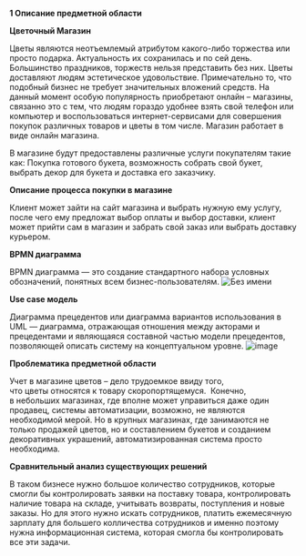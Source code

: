 ﻿**1 Описание предметной области** 

**Цветочный Магазин**

Цветы являются неотъемлемый атрибутом какого-либо торжества или просто подарка. Актуальность их сохранилась и по сей день. Большинство праздников, торжеств нельзя представить без них. Цветы доставляют людям эстетическое удовольствие. Примечательно то, что подобный бизнес не требует значительных вложений средств. На данный момент особую популярность приобретают онлайн – магазины, связанно это с тем, что людям гораздо удобнее взять свой телефон или компьютер и воспользоваться интернет-сервисами для совершения покупок различных товаров и цветы в том числе. Магазин работает в  виде онлайн магазина.

В магазине будут предоставлены различные услуги покупателям такие как: Покупка готового букета, возможность собрать свой букет, выбрать декор для букета и доставка его заказчику.

**Описание процесса покупки в магазине**

Клиент может зайти на сайт магазина и выбрать нужную ему услугу, после чего ему предложат выбор оплаты и выбор доставки, клиент может прийти сам в магазин и забрать свой заказ или выбрать доставку курьером.


**BPMN диаграмма**

BPMN диаграмма — это создание стандартного набора условных обозначений, понятных всем бизнес-пользователям. 
![Без имени](https://user-images.githubusercontent.com/105597940/195761686-b5caedd7-f40c-4fd6-aa66-c67bf97db3e1.png)


**Use case модель**

Диаграмма прецедентов или диаграмма вариантов использования в UML — диаграмма, отражающая отношения между акторами и прецедентами и являющаяся составной частью модели прецедентов, позволяющей описать систему на концептуальном уровне.
![image](https://user-images.githubusercontent.com/105597940/195647550-f7f3c262-d848-4e7f-b378-9f0e7021d15d.png)


**Проблематика предметной области**

Учет в магазине цветов – дело трудоемкое ввиду того, что цветы относятся к товару скоропортящемуся.  Конечно, в небольших магазинах, где вполне может управиться даже один продавец, системы автоматизации, возможно, не являются необходимой мерой. Но в крупных магазинах, где занимаются не только продажей цветов, но и составлением букетов и созданием декоративных украшений, автоматизированная система просто необходима.


**Сравнительный анализ существующих решений**

В таком бизнесе нужно большое количество сотрудников, которые смогли бы контролировать заявки на поставку товара, контролировать наличие товара на складе, учитывать возвраты, поступления и новые заказы. Но для этого нужно искать сотрудников, платить ежемесячную зарплату для большего колличества сотрудников и именно поэтому нужна информационная система, которая смогла бы контролировать все эти задачи.



